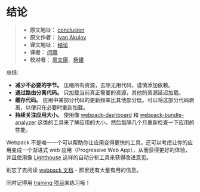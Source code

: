 
# 结论

> - **原文地址：** [conclusion](https://developers.google.com/web/fundamentals/performance/webpack/conclusion)
> - **原文作者：** [Ivan Akulov](https://developers.google.com/web/resources/contributors/iamakulov)
> - **译文地址：** [结论](https://github.com/yued-fe/y-translation/blob/master/en/Web-Performance-Optimization-with-webpack/Conclusion.md)
> - **译者：** [闫萌](https://github.com/yanyixin)
> - **校对者：** [周文康]()、[杨建]()

总结:

* **减少不必要的字节。** 压缩所有资源，去除无用代码，谨慎添加依赖。
* **通过路由分离代码。** 只加载当前真正需要的资源，其他的资源延迟加载。
* **缓存代码。** 应用中某部分代码的更新频率比其他部分低。可以将这部分代码剥离，以便只在必要时重新加载。
* **持续关注应用大小。** 使用像 [webpack-dashboard](https://github.com/FormidableLabs/webpack-dashboard/) 和 [webpack-bundle-analyzer](https://github.com/webpack-contrib/webpack-bundle-analyzer) 这类的工具来了解应用的大小。然后每隔几个月重新检查一下应用的性能。

Webpack 不是唯一一个可以帮助你让应用变得更快的工具。还可以考虑让你的应用变成一个渐进式 web 应用（Progressive Web App），从而获得更好的体验，并且使用像 [Lighthouse](https://developers.google.com/web/tools/lighthouse/) 这样的自动分析工具来获得改进意见。

别忘了去阅读 [webpack 文档](https://webpack.js.org/guides/) - 那里还有大量有用的信息。

同时记得用 [training 项目](https://github.com/GoogleChromeLabs/webpack-training-project)来练习哦！
